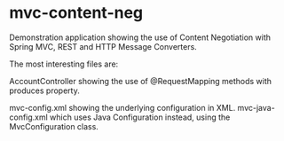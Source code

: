 mvc-content-neg
===============

Demonstration application showing the use of Content Negotiation with Spring MVC, REST and HTTP Message Converters.

The most interesting files are:

AccountController showing the use of @RequestMapping methods with produces property.

mvc-config.xml showing the underlying configuration in XML.
mvc-java-config.xml which uses Java Configuration instead, using the MvcConfiguration class.

